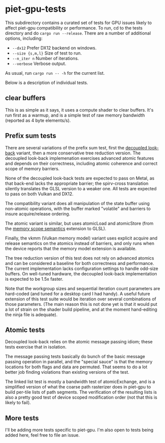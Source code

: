 # piet-gpu-tests

This subdirectory contains a curated set of tests for GPU issues likely to affect piet-gpu compatibility or performance. To run, cd to the tests directory and do `cargo run --release`. There are a number of additional options, including:

* `--dx12` Prefer DX12 backend on windows.
* `--size {s,m,l}` Size of test to run.
* `--n_iter n` Number of iterations.
* `--verbose` Verbose output.

As usual, run `cargo run -- -h` for the current list.

Below is a description of individual tests.

## clear buffers

This is as simple as it says, it uses a compute shader to clear buffers. It's run first as a warmup, and is a simple test of raw memory bandwidth (reported as 4 byte elements/s).

## Prefix sum tests

There are several variations of the prefix sum test, first the [decoupled look-back] variant, then a more conservative tree reduction version. The decoupled look-back implemenation exercises advanced atomic features and depends on their correctness, including atomic coherence and correct scope of memory barriers.

None of the decoupled look-back tests are expected to pass on Metal, as that back-end lacks the appropriate barrier; the spirv-cross translation silently translates the GLSL version to a weaker one. All tests are expected to pass on both Vulkan and DX12.

The compatibility variant does all manipulation of the state buffer using non-atomic operations, with the buffer marked "volatile" and barriers to insure acquire/release ordering.

The atomic variant is similar, but uses atomicLoad and atomicStore (from the [memory scope semantics] extension to GLSL).

Finally, the vkmm (Vulkan memory model) variant uses explicit acquire and release semantics on the atomics instead of barriers, and only runs when the device reports that the memory model extension is available.

The tree reduction version of this test does not rely on advanced atomics and can be considered a baseline for both correctness and performance. The current implementation lacks configuration settings to handle odd-size buffers. On well-tuned hardware, the decoupled look-back implementation is expected to be 1.5x faster.

Note that the workgroup sizes and sequential iteration count parameters are hard-coded (and tuned for a desktop card I had handy). A useful future extension of this test suite would be iteration over several combinations of those parameters. (The main reason this is not done yet is that it would put a lot of strain on the shader build pipeline, and at the moment hand-editing the ninja file is adequate).

## Atomic tests

Decoupled look-back relies on the atomic message passing idiom; these tests exercise that in isolation.

The message passing tests basically do bunch of the basic message passing operation in parallel, and the "special sauce" is that the memory locations for both flags and data are permuted. That seems to do a lot better job finding violations than existing versions of the test.

The linked list test is mostly a bandwidth test of atomicExchange, and is a simplified version of what the coarse path rasterizer does in piet-gpu to build per-tile lists of path segments. The verification of the resulting lists is also a pretty good test of device scoped modification order (not that this is likely to fail).

## More tests

I'll be adding more tests specific to piet-gpu. I'm also open to tests being added here, feel free to file an issue.

[decoupled look-back]: https://raphlinus.github.io/gpu/2020/04/30/prefix-sum.html
[memory scope semantics]: https://github.com/KhronosGroup/GLSL/blob/master/extensions/khr/GL_KHR_memory_scope_semantics.txt
